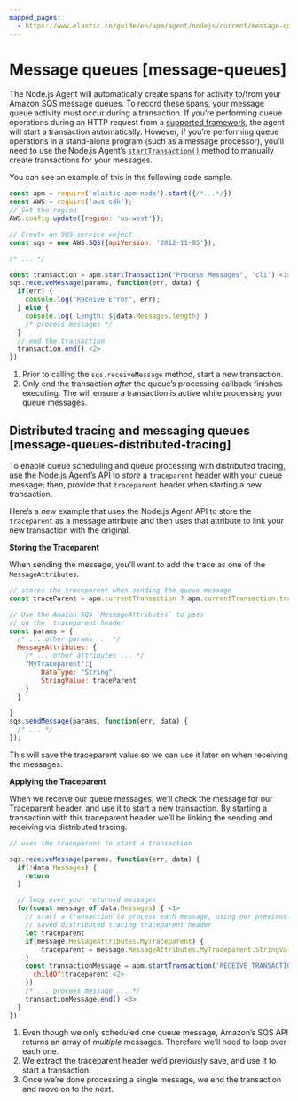```yaml
---
mapped_pages:
  - https://www.elastic.co/guide/en/apm/agent/nodejs/current/message-queues.html
---
```


# Message queues [message-queues]

The Node.js Agent will automatically create spans for activity to/from your Amazon SQS message queues.  To record these spans, your message queue activity must occur during a transaction. If you’re performing queue operations during an HTTP request from a [supported framework](/reference/supported-technologies.md#compatibility-frameworks), the agent will start a transaction automatically.  However, if you’re performing queue operations in a stand-alone program (such as a message processor), you’ll need to use the Node.js Agent’s [`startTransaction()`](/reference/agent-api.md#apm-start-transaction) method to manually create transactions for your messages.

You can see an example of this in the following code sample.

```js
const apm = require('elastic-apm-node').start({/*...*/})
const AWS = require('aws-sdk');
// Set the region
AWS.config.update({region: 'us-west'});

// Create an SQS service object
const sqs = new AWS.SQS({apiVersion: '2012-11-05'});

/* ... */

const transaction = apm.startTransaction("Process Messages", 'cli') <1>
sqs.receiveMessage(params, function(err, data) {
  if(err) {
    console.log("Receive Error", err);
  } else {
    console.log(`Length: ${data.Messages.length}`)
    /* process messages */
  }
  // end the transaction
  transaction.end() <2>
})
```

1. Prior to calling the `sqs.receiveMessage` method, start a new transaction.
2. Only end the transaction *after* the queue’s processing callback finishes executing. The will ensure a transaction is active while processing your queue messages.



## Distributed tracing and messaging queues [message-queues-distributed-tracing]

To enable queue scheduling and queue processing with distributed tracing, use the Node.js Agent’s API to *store* a `traceparent` header with your queue message; then, provide that `traceparent` header when starting a new transaction.

Here’s a *new* example that uses the Node.js Agent API to store the `traceparent` as a message attribute and then uses that attribute to link your new transaction with the original.

**Storing the Traceparent**

When sending the message, you’ll want to add the trace as one of the `MessageAttributes`.

```js
// stores the traceparent when sending the queue message
const traceParent = apm.currentTransaction ? apm.currentTransaction.traceparent : ''

// Use the Amazon SQS `MessageAttributes` to pass
// on the  traceparent header
const params = {
  /* ... other params ... */
  MessageAttributes: {
    /* ... other attributes ... */
    "MyTraceparent":{
        DataType: "String",
        StringValue: traceParent
    }
  }

}
sqs.sendMessage(params, function(err, data) {
  /* ... */
});
```

This will save the traceparent value so we can use it later on when receiving the messages.

**Applying the Traceparent**

When we receive our queue messages, we’ll check the message for our Traceparent header, and use it to start a new transaction.  By starting a transaction with this traceparent header we’ll be linking the sending and receiving via distributed tracing.

```js
// uses the traceparent to start a transaction

sqs.receiveMessage(params, function(err, data) {
  if(!data.Messages) {
    return
  }

  // loop over your returned messages
  for(const message of data.Messages) { <1>
    // start a transaction to process each message, using our previously
    // saved distributed tracing traceparent header
    let traceparent
    if(message.MessageAttributes.MyTraceparent) {
        traceparent = message.MessageAttributes.MyTraceparent.StringValue
    }
    const transactionMessage = apm.startTransaction('RECEIVE_TRANSACTION', 'cli', {
      childOf:traceparent <2>
    })
    /* ... process message ... */
    transactionMessage.end() <3>
  }
})
```

1. Even though we only scheduled one queue message, Amazon’s SQS API returns an array of  *multiple* messages.  Therefore we’ll need to loop over each one.
2. We extract the traceparent header we’d previously save, and use it to start a transaction.
3. Once we’re done processing a single message, we end the transaction and move on to the next.
